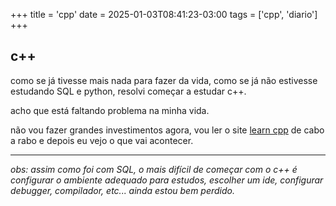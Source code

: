 +++
title = 'cpp'
date = 2025-01-03T08:41:23-03:00
tags = ['cpp', 'diario']
+++

## c++

como se já tivesse mais nada para fazer da vida, como se já não estivesse estudando SQL e python, resolvi começar a estudar c++.

acho que está faltando problema na minha vida.

não vou fazer grandes investimentos agora, vou ler o site [learn cpp](https://www.learncpp.com/) de cabo a rabo e depois eu vejo o que vai acontecer.


---

*obs: assim como foi com SQL, o mais difícil de começar com o c++ é configurar o ambiente adequado para estudos, escolher um ide, configurar debugger, compilador, etc... ainda estou bem perdido.*


